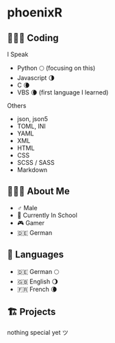phoenixR
========

👨🏽‍💻 Coding
---------

I Speak
* Python 🌕 (focusing on this)
* Javascript 🌗
* C 🌘
* VBS 🌘 (first language I learned)

Others
* json, json5
* TOML, INI
* YAML
* XML
* HTML
* CSS
* SCSS / SASS
* Markdown


🙋🏽‍♂️ About Me
-----------

* ♂️ Male
* 🎒 Currently In School
* 🎮 Gamer
* 🇩🇪 German


💬 Languages
------------

* 🇩🇪 German 🌕
* 🇬🇧 English 🌖
* 🇫🇷 French 🌘


## 🏗️ Projects

nothing special yet ツ
